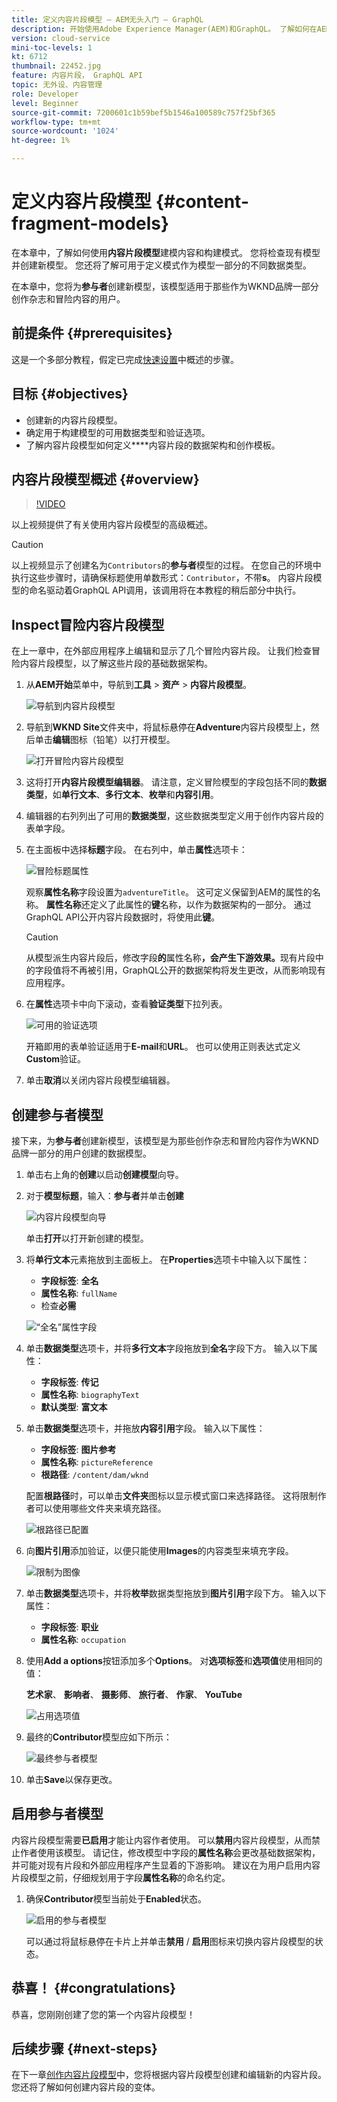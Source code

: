 ```yaml
---
title: 定义内容片段模型 — AEM无头入门 — GraphQL
description: 开始使用Adobe Experience Manager(AEM)和GraphQL。 了解如何在AEM中使用内容片段模型来建模内容和构建模式。 查看现有模型并创建新模型。 了解可用于定义模式的不同数据类型。
version: cloud-service
mini-toc-levels: 1
kt: 6712
thumbnail: 22452.jpg
feature: 内容片段， GraphQL API
topic: 无外设、内容管理
role: Developer
level: Beginner
source-git-commit: 7200601c1b59bef5b1546a100589c757f25bf365
workflow-type: tm+mt
source-wordcount: '1024'
ht-degree: 1%

---
```



# 定义内容片段模型 {#content-fragment-models}

在本章中，了解如何使用&#x200B;**内容片段模型**&#x200B;建模内容和构建模式。 您将检查现有模型并创建新模型。 您还将了解可用于定义模式作为模型一部分的不同数据类型。

在本章中，您将为&#x200B;**参与者**&#x200B;创建新模型，该模型适用于那些作为WKND品牌一部分创作杂志和冒险内容的用户。

## 前提条件 {#prerequisites}

这是一个多部分教程，假定已完成[快速设置](./setup.md)中概述的步骤。

## 目标 {#objectives}

* 创建新的内容片段模型。
* 确定用于构建模型的可用数据类型和验证选项。
* 了解内容片段模型如何定义&#x200B;****&#x200B;内容片段的数据架构和创作模板。

## 内容片段模型概述 {#overview}

>[!VIDEO](https://video.tv.adobe.com/v/22452/?quality=12&learn=on)

以上视频提供了有关使用内容片段模型的高级概述。

>[!CAUTION]
>
> 以上视频显示了创建名为`Contributors`的&#x200B;**参与者**&#x200B;模型的过程。 在您自己的环境中执行这些步骤时，请确保标题使用单数形式：`Contributor`，不带&#x200B;**s**。 内容片段模型的命名驱动着GraphQL API调用，该调用将在本教程的稍后部分中执行。

## Inspect冒险内容片段模型

在上一章中，在外部应用程序上编辑和显示了几个冒险内容片段。 让我们检查冒险内容片段模型，以了解这些片段的基础数据架构。

1. 从&#x200B;**AEM开始**&#x200B;菜单中，导航到&#x200B;**工具** > **资产** > **内容片段模型**。

   ![导航到内容片段模型](assets/content-fragment-models/content-fragment-model-navigation.png)

1. 导航到&#x200B;**WKND Site**&#x200B;文件夹中，将鼠标悬停在&#x200B;**Adventure**&#x200B;内容片段模型上，然后单击&#x200B;**编辑**&#x200B;图标（铅笔）以打开模型。

   ![打开冒险内容片段模型](assets/content-fragment-models/adventure-content-fragment-edit.png)

1. 这将打开&#x200B;**内容片段模型编辑器**。 请注意，定义冒险模型的字段包括不同的&#x200B;**数据类型**，如&#x200B;**单行文本**、**多行文本**、**枚举**&#x200B;和&#x200B;**内容引用**。

1. 编辑器的右列列出了可用的&#x200B;**数据类型**，这些数据类型定义用于创作内容片段的表单字段。

1. 在主面板中选择&#x200B;**标题**&#x200B;字段。 在右列中，单击&#x200B;**属性**&#x200B;选项卡：

   ![冒险标题属性](assets/content-fragment-models/adventure-title-properties-tab.png)

   观察&#x200B;**属性名称**&#x200B;字段设置为`adventureTitle`。 这可定义保留到AEM的属性的名称。 **属性名称**&#x200B;还定义了此属性的&#x200B;**键**&#x200B;名称，以作为数据架构的一部分。 通过GraphQL API公开内容片段数据时，将使用此&#x200B;**键**。

   >[!CAUTION]
   >
   > 从模型派生内容片段后，修改字段&#x200B;**的**&#x200B;属性名称&#x200B;**，会产生下游效果。**&#x200B;现有片段中的字段值将不再被引用，GraphQL公开的数据架构将发生更改，从而影响现有应用程序。

1. 在&#x200B;**属性**&#x200B;选项卡中向下滚动，查看&#x200B;**验证类型**&#x200B;下拉列表。

   ![可用的验证选项](assets/content-fragment-models/validation-options-available.png)

   开箱即用的表单验证适用于&#x200B;**E-mail**&#x200B;和&#x200B;**URL**。 也可以使用正则表达式定义&#x200B;**Custom**&#x200B;验证。

1. 单击&#x200B;**取消**&#x200B;以关闭内容片段模型编辑器。

## 创建参与者模型

接下来，为&#x200B;**参与者**&#x200B;创建新模型，该模型是为那些创作杂志和冒险内容作为WKND品牌一部分的用户创建的数据模型。

1. 单击右上角的&#x200B;**创建**&#x200B;以启动&#x200B;**创建模型**&#x200B;向导。
1. 对于&#x200B;**模型标题**，输入：**参与者**&#x200B;并单击&#x200B;**创建**

   ![内容片段模型向导](assets/content-fragment-models/content-fragment-model-wizard.png)

   单击&#x200B;**打开**&#x200B;以打开新创建的模型。

1. 将&#x200B;**单行文本**&#x200B;元素拖放到主面板上。 在&#x200B;**Properties**&#x200B;选项卡中输入以下属性：

   * **字段标签**: **全名**
   * **属性名称**: `fullName`
   * 检查&#x200B;**必需**

   ![“全名”属性字段](assets/content-fragment-models/full-name-property-field.png)

1. 单击&#x200B;**数据类型**&#x200B;选项卡，并将&#x200B;**多行文本**&#x200B;字段拖放到&#x200B;**全名**&#x200B;字段下方。 输入以下属性：

   * **字段标签**: **传记**
   * **属性名称**: `biographyText`
   * **默认类型**: **富文本**

1. 单击&#x200B;**数据类型**&#x200B;选项卡，并拖放&#x200B;**内容引用**&#x200B;字段。 输入以下属性：

   * **字段标签**: **图片参考**
   * **属性名称**: `pictureReference`
   * **根路径**: `/content/dam/wknd`

   配置&#x200B;**根路径**&#x200B;时，可以单击&#x200B;**文件夹**&#x200B;图标以显示模式窗口来选择路径。 这将限制作者可以使用哪些文件夹来填充路径。

   ![根路径已配置](assets/content-fragment-models/root-path-configure.png)

1. 向&#x200B;**图片引用**&#x200B;添加验证，以便只能使用&#x200B;**Images**&#x200B;的内容类型来填充字段。

   ![限制为图像](assets/content-fragment-models/picture-reference-content-types.png)

1. 单击&#x200B;**数据类型**&#x200B;选项卡，并将&#x200B;**枚举**&#x200B;数据类型拖放到&#x200B;**图片引用**&#x200B;字段下方。 输入以下属性：

   * **字段标签**: **职业**
   * **属性名称**: `occupation`

1. 使用&#x200B;**Add a options**&#x200B;按钮添加多个&#x200B;**Options**。 对&#x200B;**选项标签**&#x200B;和&#x200B;**选项值**&#x200B;使用相同的值：

   **艺术家**、 **影响者**、 **摄影师**、 **旅行者**、 **作家**、 **YouTube**

   ![占用选项值](assets/content-fragment-models/occupation-options-values.png)

1. 最终的&#x200B;**Contributor**&#x200B;模型应如下所示：

   ![最终参与者模型](assets/content-fragment-models/final-contributor-model.png)

1. 单击&#x200B;**Save**&#x200B;以保存更改。

## 启用参与者模型

内容片段模型需要&#x200B;**已启用**&#x200B;才能让内容作者使用。 可以&#x200B;**禁用**&#x200B;内容片段模型，从而禁止作者使用该模型。 请记住，修改模型中字段的&#x200B;**属性名称**&#x200B;会更改基础数据架构，并可能对现有片段和外部应用程序产生显着的下游影响。 建议在为用户启用内容片段模型之前，仔细规划用于字段&#x200B;**属性名称**&#x200B;的命名约定。

1. 确保&#x200B;**Contributor**&#x200B;模型当前处于&#x200B;**Enabled**&#x200B;状态。

   ![启用的参与者模型](assets/content-fragment-models/enable-contributor-model.png)

   可以通过将鼠标悬停在卡片上并单击&#x200B;**禁用** / **启用**&#x200B;图标来切换内容片段模型的状态。

## 恭喜！ {#congratulations}

恭喜，您刚刚创建了您的第一个内容片段模型！

## 后续步骤 {#next-steps}

在下一章[创作内容片段模型](author-content-fragments.md)中，您将根据内容片段模型创建和编辑新的内容片段。 您还将了解如何创建内容片段的变体。